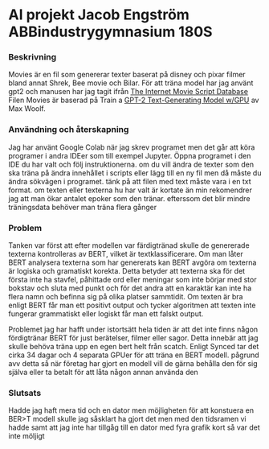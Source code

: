 # AI projekt Jacob Engström ABBindustrygymnasium 180S

### Beskrivning

Movies är en fil som genererar texter baserat på disney och pixar filmer bland annat Shrek, Bee movie och Bilar. För att träna model har jag använt gpt2 och manusen har jag tagit ifrån [The Internet Movie Script Database](https://www.imsdb.com)
Filen Movies är baserad på Train a [GPT-2 Text-Generating Model w/GPU](https://colab.research.google.com/drive/1VLG8e7YSEwypxU-noRNhsv5dW4NfTGce) av Max Woolf.


### Användning och återskapning

Jag har använt Google Colab när jag skrev programet men det går att köra programer i andra IDEer som till exempel Jupyter. Öppna programet i den IDE du har valt och följ instruktionerna. om du vill ändra de texter som den ska träna på ändra innehållet i scripts eller lägg till en ny fil  men då måste du ändra sökvägen i programet. tänk på att filen med text måste vara i en txt format. om texten eller texterna hu har valt är kortate än min rekomendrer jag att man ökar antalet epoker som den tränar. efterssom det blir mindre träningsdata behöver man träna flera gånger


### Problem

Tanken var först att efter modellen var färdigtränad skulle de genererade texterna kontrolleras av BERT, vilket är textklassificerare. Om man låter BERT analysera texterna som har genererats kan BERT avgöra om texterna är logiska och gramatiskt korekta. Detta betyder att texterna ska för det första inte ha stavfel, påhittade ord eller meningar som inte börjar med stor bokstav och sluta med punkt och för det andra att en karaktär kan inte ha flera namn och befinna sig på olika platser sammtidit. Om texten är bra enligt BERT får man ett positivt output och tycker algoritmen att texten inte fungerar grammatiskt eller logiskt får man ett falskt output.

Problemet jag har hafft under istortsätt hela tiden är att det inte finns någon fördigtränar BERT för just berätelser, filmer eller sagor. Detta innebär att jag skulle behöva träna upp en egen bert helt från scatch. Enligt Synced tar det cirka 34 dagar och 4 separata GPUer för att träna en BERT modell. pågrund avv detta så när företag har gjort en modell vill de gärna behålla den för sig själva eller ta betalt för att låta någon annan använda den


### Slutsats

Hadde jag haft mera tid och en dator men möjligheten för att konstuera en BER>T modell skulle jag såsklart ha gjort det men med den tidsramen vi hadde samt att jag inte har tillgåg till en dator med fyra grafik kort så var det inte möljigt